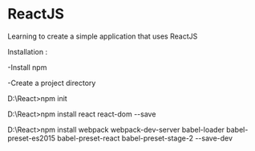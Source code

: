 # ReactJS
Learning to create a simple application that uses ReactJS

Installation :

-Install npm

-Create a project directory

D:\React>npm init

D:\React>npm install react react-dom --save

D:\React>npm install webpack webpack-dev-server babel-loader babel-preset-es2015 babel-preset-react babel-preset-stage-2 --save-dev
